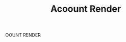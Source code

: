 ---
title: Acoount Render
letter: A
permalink: "/definitions/bld-acoount-render.html"
body: OOUNT RENDER
published_at: '2018-07-07'
source: Black's Law Dictionary 2nd Ed (1910)
layout: post
---